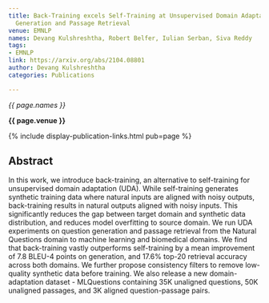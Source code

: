 ```yaml
---
title: Back-Training excels Self-Training at Unsupervised Domain Adaptation of Question
  Generation and Passage Retrieval
venue: EMNLP
names: Devang Kulshreshtha, Robert Belfer, Iulian Serban, Siva Reddy
tags:
- EMNLP
link: https://arxiv.org/abs/2104.08801
author: Devang Kulshreshtha
categories: Publications

---
```


*{{ page.names }}*

**{{ page.venue }}**

{% include display-publication-links.html pub=page %}

## Abstract

In this work, we introduce back-training, an alternative to self-training for unsupervised domain adaptation (UDA). While self-training generates synthetic training data where natural inputs are aligned with noisy outputs, back-training results in natural outputs aligned with noisy inputs. This significantly reduces the gap between target domain and synthetic data distribution, and reduces model overfitting to source domain. We run UDA experiments on question generation and passage retrieval from the Natural Questions domain to machine learning and biomedical domains. We find that back-training vastly outperforms self-training by a mean improvement of 7.8 BLEU-4 points on generation, and 17.6% top-20 retrieval accuracy across both domains. We further propose consistency filters to remove low-quality synthetic data before training. We also release a new domain-adaptation dataset - MLQuestions containing 35K unaligned questions, 50K unaligned passages, and 3K aligned question-passage pairs.